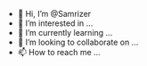 - 👋 Hi, I’m @Samrizer
- 👀 I’m interested in ...
- 🌱 I’m currently learning ...
- 💞️ I’m looking to collaborate on ...
- 📫 How to reach me ...

<!---
Samrizer/Samrizer is a ✨ special ✨ repository because its `README.md` (this file) appears on your GitHub profile.
You can click the Preview link to take a look at your changes.
--->
